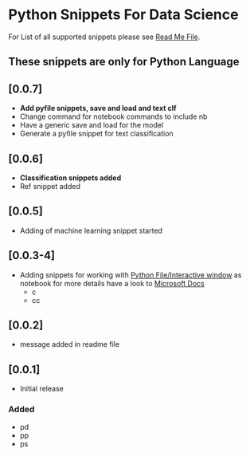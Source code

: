 # Python Snippets For Data Science

For List of all supported snippets please see [Read Me File](https://github.com/talk2sunil83/DSSnippets/blob/master/README.md).

## These snippets are only for Python Language

## [0.0.7]

- **Add pyfile snippets, save and load and text clf**
- Change command for notebook commands to include nb
- Have a generic save and load for the model
- Generate a pyfile snippet for text classification

## [0.0.6]

- **Classification snippets added**
- Ref snippet added

## [0.0.5]

- Adding of machine learning snippet started

## [0.0.3-4]

- Adding snippets for working with [Python File/Interactive window](https://code.visualstudio.com/docs/python/jupyter-support-py) as notebook for more details have a look to [Microsoft Docs](https://code.visualstudio.com/docs/python/jupyter-support-py)
  - c
  - cc

## [0.0.2]

- message added in readme file

## [0.0.1]

- Initial release

### Added

- pd
- pp
- ps
